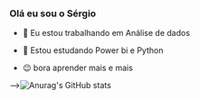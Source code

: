 ### Olá eu sou o  Sérgio
- 🔭 Eu estou trabalhando em  Análise de dados


- 🌱 Estou estudando  Power bi e Python

- 😉 bora aprender mais e mais   

-->![Anurag's GitHub stats](https://github-readme-stats.vercel.app/api?username=sergio&show_icons=true&theme=radical)


